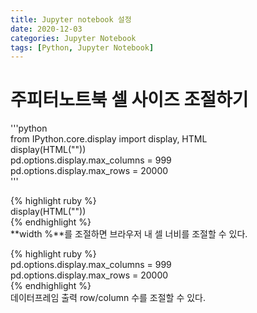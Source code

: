 ```yaml
---
title: Jupyter notebook 설정
date: 2020-12-03
categories: Jupyter Notebook
tags: [Python, Jupyter Notebook]
---
```


# 주피터노트북 셀 사이즈 조절하기
'''python  
from IPython.core.display import display, HTML  
display(HTML("<style>.container { width:100% !important; }</style>"))  
pd.options.display.max_columns = 999  
pd.options.display.max_rows = 20000  
'''  

{% highlight ruby %}  
display(HTML("<style>.container { width:100% !important; }</style>"))  
{% endhighlight %}  
**width %**를 조절하면 브라우저 내 셀 너비를 조절할 수 있다.  

{% highlight ruby %}  
pd.options.display.max_columns = 999  
pd.options.display.max_rows = 20000  
{% endhighlight %}  
데이터프레임 출력 row/column 수를 조절할 수 있다. 
